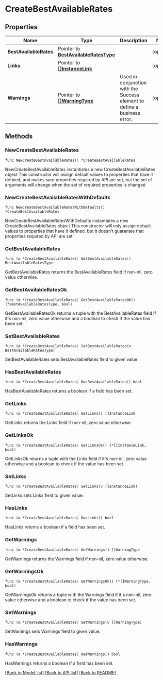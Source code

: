 # CreateBestAvailableRates

## Properties

Name | Type | Description | Notes
------------ | ------------- | ------------- | -------------
**BestAvailableRates** | Pointer to [**BestAvailableRatesType**](BestAvailableRatesType.md) |  | [optional] 
**Links** | Pointer to [**[]InstanceLink**](InstanceLink.md) |  | [optional] 
**Warnings** | Pointer to [**[]WarningType**](WarningType.md) | Used in conjunction with the Success element to define a business error. | [optional] 

## Methods

### NewCreateBestAvailableRates

`func NewCreateBestAvailableRates() *CreateBestAvailableRates`

NewCreateBestAvailableRates instantiates a new CreateBestAvailableRates object
This constructor will assign default values to properties that have it defined,
and makes sure properties required by API are set, but the set of arguments
will change when the set of required properties is changed

### NewCreateBestAvailableRatesWithDefaults

`func NewCreateBestAvailableRatesWithDefaults() *CreateBestAvailableRates`

NewCreateBestAvailableRatesWithDefaults instantiates a new CreateBestAvailableRates object
This constructor will only assign default values to properties that have it defined,
but it doesn't guarantee that properties required by API are set

### GetBestAvailableRates

`func (o *CreateBestAvailableRates) GetBestAvailableRates() BestAvailableRatesType`

GetBestAvailableRates returns the BestAvailableRates field if non-nil, zero value otherwise.

### GetBestAvailableRatesOk

`func (o *CreateBestAvailableRates) GetBestAvailableRatesOk() (*BestAvailableRatesType, bool)`

GetBestAvailableRatesOk returns a tuple with the BestAvailableRates field if it's non-nil, zero value otherwise
and a boolean to check if the value has been set.

### SetBestAvailableRates

`func (o *CreateBestAvailableRates) SetBestAvailableRates(v BestAvailableRatesType)`

SetBestAvailableRates sets BestAvailableRates field to given value.

### HasBestAvailableRates

`func (o *CreateBestAvailableRates) HasBestAvailableRates() bool`

HasBestAvailableRates returns a boolean if a field has been set.

### GetLinks

`func (o *CreateBestAvailableRates) GetLinks() []InstanceLink`

GetLinks returns the Links field if non-nil, zero value otherwise.

### GetLinksOk

`func (o *CreateBestAvailableRates) GetLinksOk() (*[]InstanceLink, bool)`

GetLinksOk returns a tuple with the Links field if it's non-nil, zero value otherwise
and a boolean to check if the value has been set.

### SetLinks

`func (o *CreateBestAvailableRates) SetLinks(v []InstanceLink)`

SetLinks sets Links field to given value.

### HasLinks

`func (o *CreateBestAvailableRates) HasLinks() bool`

HasLinks returns a boolean if a field has been set.

### GetWarnings

`func (o *CreateBestAvailableRates) GetWarnings() []WarningType`

GetWarnings returns the Warnings field if non-nil, zero value otherwise.

### GetWarningsOk

`func (o *CreateBestAvailableRates) GetWarningsOk() (*[]WarningType, bool)`

GetWarningsOk returns a tuple with the Warnings field if it's non-nil, zero value otherwise
and a boolean to check if the value has been set.

### SetWarnings

`func (o *CreateBestAvailableRates) SetWarnings(v []WarningType)`

SetWarnings sets Warnings field to given value.

### HasWarnings

`func (o *CreateBestAvailableRates) HasWarnings() bool`

HasWarnings returns a boolean if a field has been set.


[[Back to Model list]](../README.md#documentation-for-models) [[Back to API list]](../README.md#documentation-for-api-endpoints) [[Back to README]](../README.md)


